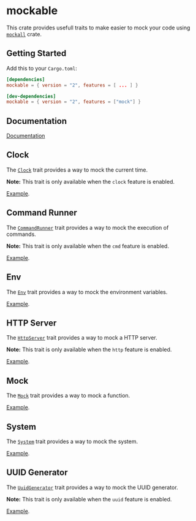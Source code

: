 # mockable

This crate provides usefull traits to make easier to mock your code using [`mockall`](https://github.com/asomers/mockall) crate.

## Getting Started

Add this to your `Cargo.toml`:

```toml
[dependencies]
mockable = { version = "2", features = [ ... ] }

[dev-dependencies]
mockable = { version = "2", features = ["mock"] }
```

## Documentation

[Documentation](https://docs.rs/mockable/latest/mockable/)

## Clock

The [`Clock`](https://docs.rs/mockable/latest/mockable/trait.Clock.html) trait provides a way to mock the current time.

**Note:** This trait is only available when the `clock` feature is enabled.

[Example](examples/clock.rs).

## Command Runner

The [`CommandRunner`](https://docs.rs/mockable/latest/mockable/trait.CommandRunner.html) trait provides a way to mock the execution of commands.

**Note:** This trait is only available when the `cmd` feature is enabled.

[Example](examples/cmd.rs).

## Env

The [`Env`](https://docs.rs/mockable/latest/mockable/trait.Env.html) trait provides a way to mock the environment variables.

[Example](examples/env.rs).

## HTTP Server

The [`HttpServer`](https://docs.rs/mockable/latest/mockable/trait.HttpServer.html) trait provides a way to mock a HTTP server.

**Note:** This trait is only available when the `http` feature is enabled.

[Example](examples/http.rs).

## Mock

The [`Mock`](https://docs.rs/mockable/latest/mockable/struct.Mock.html) trait provides a way to mock a function.

[Example](examples/mock.rs).

## System

The [`System`](https://docs.rs/mockable/latest/mockable/trait.System.html) trait provides a way to mock the system.

[Example](examples/sys.rs).

## UUID Generator

The [`UuidGenerator`](https://docs.rs/mockable/latest/mockable/trait.UuidGenerator.html) trait provides a way to mock the UUID generator.

**Note:** This trait is only available when the `uuid` feature is enabled.

[Example](examples/uuid.rs).
